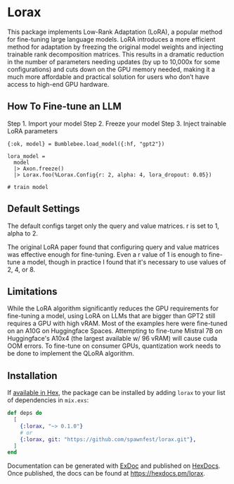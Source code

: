 # Lorax

This package implements Low-Rank Adaptation (LoRA), a popular method for fine-tuning large language models.
LoRA introduces a more efficient method for adaptation by freezing the original model weights and injecting trainable rank decomposition matrices. This results in a dramatic reduction in the number of parameters needing updates (by up to 10,000x for some configurations) and cuts down on the GPU memory needed, making it a much more affordable and practical solution for users who don’t have access to high-end GPU hardware.

## How To Fine-tune an LLM

Step 1. Import your model
Step 2. Freeze your model
Step 3. Inject trainable LoRA parameters

```
{:ok, model} = Bumblebee.load_model({:hf, "gpt2"})

lora_model =
  model
  |> Axon.freeze()
  |> Lorax.foo(%Lorax.Config{r: 2, alpha: 4, lora_dropout: 0.05})

# train model
```

## Default Settings

The default configs target only the query and value matrices.
r is set to 1, alpha to 2.

The original LoRA paper found that configuring query and value matrices was effective enough for fine-tuning. Even a r value of 1 is enough to fine-tune a model, though in practice I found that it's necessary to use values of 2, 4, or 8.   

## Limitations

While the LoRA algorithm significantly reduces the GPU requirements for fine-tuning a model, using LoRA on LLMs that are bigger than GPT2 still requires a GPU with high vRAM. Most of the examples here were fine-tuned on an A10G on Huggingface Spaces. Attempting to fine-tune Mistral 7B on Huggingface's A10x4 (the largest available w/ 96 vRAM) will cause cuda OOM errors. To fine-tune on consumer GPUs, quantization work needs to be done to implement the QLoRA algorithm.

## Installation

If [available in Hex](https://hex.pm/docs/publish), the package can be installed
by adding `lorax` to your list of dependencies in `mix.exs`:

```elixir
def deps do
  [
    {:lorax, "~> 0.1.0"}
    # or
    {:lorax, git: "https://github.com/spawnfest/lorax.git"},
  ]
end
```

Documentation can be generated with [ExDoc](https://github.com/elixir-lang/ex_doc)
and published on [HexDocs](https://hexdocs.pm). Once published, the docs can
be found at <https://hexdocs.pm/lorax>.

